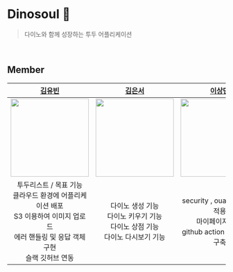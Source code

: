 # Dinosoul 🦖
>  다이노와 함께 성장하는 투두 어플리케이션 
<br>

<!-- 
## Tech Stack


## Project Architecture

## DB 


## Commit/PR Convention


## Branch Strategy

## API
[👉 CLICK HERE](https://kyukong.notion.site/API-c879f4354fbf4ccb9dc8cf140367838e?pvs=4)
<br>
<br>  -->

## Member
| [김유빈](https://github.com/kyukong) | [김은서](https://github.com/kimeunseo58) |[이상민](https://github.com/sangminee) | [최정윤](https://github.com/jeong-yooon) |
|:---:|:---:|:---:|:---:|
|<img src="https://github.com/kyukong.png" width="180" height="180" >|<img src="https://github.com/kimeunseo58.png" width="180" height="180" >| <img src="https://github.com/sangminee.png" width="180" height="180"> | <img src="https://github.com/jeong-yooon.png" width="180" height="180" >|
| 투두리스트 / 목표 기능 <br> 클라우드 환경에 어플리케이션 배포 <br> S3 이용하여 이미지 업로드 <br> 에러 핸들링 및 응답 객체 구현 <br> 슬랙 깃허브 연동| 다이노 생성 기능 <br> 다이노 키우기 기능 <br> 다이노 상점 기능 <br> 다이노 다시보기 기능 | security , ouath(카카오) 적용 <br> 마이페이지 기능 <br> github action 으로 ci/cd 구축 | 캘린더 기능 <br> 다이어리 기능|
